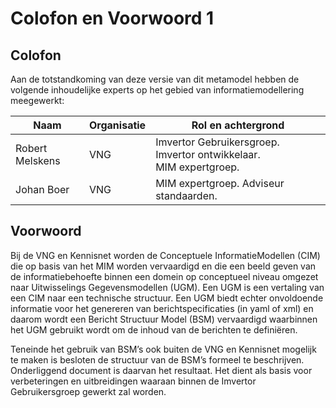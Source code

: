 # Colofon en Voorwoord 1

## Colofon

Aan de totstandkoming van deze versie van dit metamodel hebben de volgende inhoudelijke experts op het gebied van informatiemodellering meegewerkt:

| Naam | Organisatie | Rol en achtergrond |
| --- | --- | --- |
| Robert Melskens | VNG | Imvertor Gebruikersgroep. Imvertor ontwikkelaar.<br/>MIM expertgroep. |
| Johan Boer | VNG | MIM expertgroep. Adviseur standaarden. |

## Voorwoord

Bij de VNG en Kennisnet worden de Conceptuele InformatieModellen (CIM) die op basis van het MIM worden vervaardigd 
en die een beeld geven van de informatiebehoefte binnen een domein op conceptueel niveau omgezet naar Uitwisselings 
Gegevensmodellen (UGM). Een UGM is een vertaling van een CIM naar een technische structuur. Een UGM biedt echter 
onvoldoende informatie voor het genereren van berichtspecificaties (in yaml of xml) en daarom wordt een Bericht 
Structuur Model (BSM) vervaardigd waarbinnen het UGM gebruikt wordt om de inhoud van de berichten te definiëren.

Teneinde het gebruik van BSM’s ook buiten de VNG en Kennisnet mogelijk te maken is besloten de structuur van de BSM’s 
formeel te beschrijven. Onderliggend document is daarvan het resultaat. Het dient als basis voor verbeteringen en 
uitbreidingen waaraan binnen de Imvertor Gebruikersgroep gewerkt zal worden.
